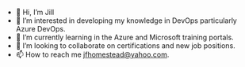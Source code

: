 - 👋 Hi, I’m Jill
- 👀 I’m interested in developing my knowledge in DevOps particularly Azure DevOps.
- 🌱 I’m currently learning in the Azure and Microsoft training portals.
- 💞️ I’m looking to collaborate on certifications and new job positions.
- 📫 How to reach me jfhomestead@yahoo.com.

<!---
jfhomestead/jfhomestead is a ✨ special ✨ repository because its `README.md` (this file) appears on your GitHub profile.
You can click the Preview link to take a look at your changes.
--->
